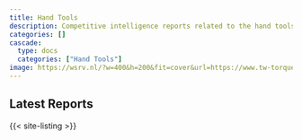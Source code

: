 ```yaml
---
title: Hand Tools
description: Competitive intelligence reports related to the hand tools industry.
categories: []
cascade:
  type: docs
  categories: ["Hand Tools"]
image: https://wsrv.nl/?w=400&h=200&fit=cover&url=https://www.tw-torquetech.com/proimages/news/%E7%B2%BE%E5%93%81%E7%8D%8E%E8%87%AA%E8%A1%8C%E8%BB%8A%E6%89%AD%E8%B5%B7_NEWS-1680x1260.jpg
---
```


## Latest Reports

{{< site-listing >}}